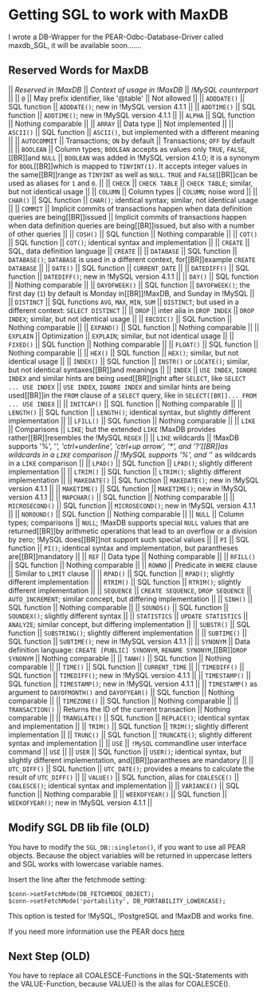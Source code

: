 <!-- Name: Howto/DB/MaxDB -->
<!-- Version: 4 -->
<!-- Last-Modified: 2007/07/02 17:47:13 -->
<!-- Author: demian -->

# Getting SGL to work with MaxDB

I wrote a DB-Wrapper for the PEAR-Odbc-Database-Driver called maxdb\_SGL, it will be available soon.......

## Reserved Words for MaxDB
|| *Reserved in !MaxDB* || *Context of usage in !MaxDB* || *!MySQL counterpart* ||
|| `@` || May prefix identifier, like '@table' || Not allowed ||
|| `ADDDATE()` || SQL function || `ADDDATE()`; new in !MySQL version 4.1.1 ||
|| `ADDTIME()` || SQL function || `ADDTIME()`; new in !MySQL version 4.1.1 ||
|| `ALPHA` || SQL function || Nothing comparable ||
|| `ARRAY` || Data type || Not implemented ||
|| `ASCII()` || SQL function || `ASCII()`, but implemented with a different meaning ||
|| `AUTOCOMMIT` || Transactions; `ON` by default || Transactions; `OFF` by default ||
|| `BOOLEAN` || Column types; `BOOLEAN` accepts as values only `TRUE`, `FALSE`,[[BR]]and `NULL` || `BOOLEAN` was added in !MySQL version 4.1.0; it is a synonym for `BOOL`[[BR]]which is mapped to `TINYINT(1)`. It accepts integer values in the same[[BR]]range as `TINYINT` as well as `NULL`. `TRUE` and `FALSE`[[BR]]can be used as aliases for `1` and `0`. ||
|| `CHECK` || `CHECK TABLE` || `CHECK TABLE`; similar, but not identical usage ||
|| `COLUMN` || Column types || `COLUMN`; noise word ||
|| `CHAR()` || SQL function || `CHAR()`; identical syntax; similar, not identical usage ||
|| `COMMIT` || Implicit commits of transactions happen when data definition queries are being[[BR]]issued || Implicit commits of transactions happen when data definition queries are being[[BR]]issued, but also with a number of other queries ||
|| `COSH()` || SQL function || Nothing comparable ||
|| `COT()` || SQL function || `COT()`; identical syntax and implementation ||
|| `CREATE` || SQL, data definition language || `CREATE` ||
|| `DATABASE` || SQL function || `DATABASE()`; `DATABASE` is used in a different context, for[[BR]]example `CREATE DATABASE` ||
|| `DATE()` || SQL function || `CURRENT_DATE` ||
|| `DATEDIFF()` || SQL function || `DATEDIFF()`; new in !MySQL version 4.1.1 ||
|| `DAY()` || SQL function || Nothing comparable ||
|| `DAYOFWEEK()` || SQL function || `DAYOFWEEK()`; the first day (`1`) by default is Monday in[[BR]]!MaxDB, and Sunday in !MySQL ||
|| `DISTINCT` || SQL functions `AVG`, `MAX`, `MIN`, `SUM` || `DISTINCT`; but used in a different context: `SELECT DISTINCT` ||
|| `DROP` || inter alia in `DROP INDEX` || `DROP INDEX`; similar, but not identical usage ||
|| `EBCDIC()` || SQL function || Nothing comparable ||
|| `EXPAND()` || SQL function || Nothing comparable ||
|| `EXPLAIN` || Optimization || `EXPLAIN`; similar, but not identical usage ||
|| `FIXED()` || SQL function || Nothing comparable ||
|| `FLOAT()` || SQL function || Nothing comparable ||
|| `HEX()` || SQL function || `HEX()`; similar, but not identical usage ||
|| `INDEX()` || SQL function || `INSTR()` or `LOCATE()`; similar, but not identical syntaxes[[BR]]and meanings ||
|| `INDEX` || `USE INDEX`, `IGNORE INDEX` and similar hints are being used[[BR]]right after `SELECT`, like `SELECT ... USE INDEX` || `USE INDEX`, `IGNORE INDEX` and similar hints are being used[[BR]]in the `FROM` clause of a `SELECT` query, like in `SELECT[[BR]]... FROM ... USE INDEX` ||
|| `INITCAP()` || SQL function || Nothing comparable ||
|| `LENGTH()` || SQL function || `LENGTH()`; identical syntax, but slightly different implementation ||
|| `LFILL()` || SQL function || Nothing comparable ||
|| `LIKE` || Comparisons || `LIKE`; but the extended `LIKE` !MaxDB provides rather[[BR]]resembles the !MySQL `REGEX` ||
|| `LIKE` wildcards || !MaxDB supports '%', '_', 'ctrl+underline', 'ctrl+up arrow', '\*', and '?'[[BR]]as wildcards in a `LIKE` comparison || !MySQL supports '%', and '_' as wildcards in a `LIKE` comparison ||
|| `LPAD()` || SQL function || `LPAD()`; slightly different implementation ||
|| `LTRIM()` || SQL function || `LTRIM()`; slightly different implementation ||
|| `MAKEDATE()` || SQL function || `MAKEDATE()`; new in !MySQL version 4.1.1 ||
|| `MAKETIME()` || SQL function || `MAKETIME()`; new in !MySQL version 4.1.1 ||
|| `MAPCHAR()` || SQL function || Nothing comparable ||
|| `MICROSECOND()` || SQL function || `MICROSECOND()`; new in !MySQL version 4.1.1 ||
|| `NOROUND()` || SQL function || Nothing comparable ||
|| `NULL` || Column types; comparisons || `NULL`; !MaxDB supports special `NULL` values that are returned[[BR]]by arithmetic operations that lead to an overflow or a division by zero; !MySQL does[[BR]]not support such special values ||
|| `PI` || SQL function || `PI()`; identical syntax and implementation, but parantheses are[[BR]]mandatory ||
|| `REF` || Data type || Nothing comparable ||
|| `RFILL()` || SQL function || Nothing comparable ||
|| `ROWNO` || Predicate in `WHERE` clause || Similar to `LIMIT` clause ||
|| `RPAD()` || SQL function || `RPAD()`; slightly different implementation ||
|| `RTRIM()` || SQL function || `RTRIM()`; slightly different implementation ||
|| `SEQUENCE` || `CREATE SEQUENCE`, `DROP SEQUENCE` || `AUTO_INCREMENT`; similar concept, but differing implementation ||
|| `SINH()` || SQL function || Nothing comparable ||
|| `SOUNDS()` || SQL function || `SOUNDEX()`; slightly different syntax ||
|| `STATISTICS` || `UPDATE STATISTICS` || `ANALYZE`; similar concept, but differing implementation ||
|| `SUBSTR()` || SQL function || `SUBSTRING()`; slightly different implementation ||
|| `SUBTIME()` || SQL function || `SUBTIME()`; new in !MySQL version 4.1.1 ||
|| `SYNONYM` || Data definition language: `CREATE [PUBLIC] SYNONYM`, `RENAME SYNONYM`,[[BR]]`DROP SYNONYM` || Nothing comparable ||
|| `TANH()` || SQL function || Nothing comparable ||
|| `TIME()` || SQL function || `CURRENT_TIME` ||
|| `TIMEDIFF()` || SQL function || `TIMEDIFF()`; new in !MySQL version 4.1.1 ||
|| `TIMESTAMP()` || SQL function || `TIMESTAMP()`; new in !MySQL version 4.1.1 ||
|| `TIMESTAMP()` as argument to `DAYOFMONTH()` and `DAYOFYEAR()` || SQL function || Nothing comparable ||
|| `TIMEZONE()` || SQL function || Nothing comparable ||
|| `TRANSACTION()` || Returns the ID of the current transaction || Nothing comparable ||
|| `TRANSLATE()` || SQL function || `REPLACE()`; identical syntax and implementation ||
|| `TRIM()` || SQL function || `TRIM()`; slightly different implementation ||
|| `TRUNC()` || SQL function || `TRUNCATE()`; slightly different syntax and implementation ||
|| `USE` || `!MySQL` commandline user interface command || `USE` ||
|| `USER` || SQL function || `USER()`; identical syntax, but slightly different implementation, and[[BR]]parantheses are mandatory ||
|| `UTC_DIFF()` || SQL function || `UTC_DATE()`; provides a means to calculate the result of `UTC_DIFF()` ||
|| `VALUE()` || SQL function, alias for `COALESCE()` || `COALESCE()`; identical syntax and implementation ||
|| `VARIANCE()` || SQL function || Nothing comparable ||
|| `WEEKOFYEAR()` || SQL function || `WEEKOFYEAR()`; new in !MySQL version 4.1.1 ||


## Modify SGL DB lib file (OLD)
You have to modify the `SGL_DB::singleton()`, if you want to use all PEAR objects. Because the object variables will be returned in uppercase letters and SGL works with lowercase variable names.

Insert the line after the fetchmode setting:

	$conn->setFetchMode(DB_FETCHMODE_OBJECT);
	$conn->setFetchMode('portability', DB_PORTABILITY_LOWERCASE);

This option is tested for !MySQL, !PostgreSQL and !MaxDB and works fine.

If you need more information use the PEAR docs [here][1]

## Next Step (OLD)
You have to replace all COALESCE-Functions in the SQL-Statements with the VALUE-Function, because VALUE() is the alias for COALESCE().

[1]:	http://pear.php.net/manual/en/package.database.db.intro-portability.php